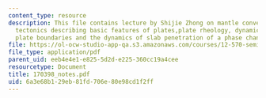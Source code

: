 ```yaml
---
content_type: resource
description: This file contains lecture by Shijie Zhong on mantle convection and plate
  tectonics describing basic features of plates,plate rheology, dynamically generated
  plate boundaries and the dynamics of slab penetration of a phase change at 670 km.
file: https://ol-ocw-studio-app-qa.s3.amazonaws.com/courses/12-570-seminar-in-geophysics-mantle-convection-spring-1998/6a3e68b129eb81fd706e80e98cd1f2ff_170398_notes.pdf
file_type: application/pdf
parent_uid: eeb4e4e1-e825-5d2d-e225-360cc19a4cee
resourcetype: Document
title: 170398_notes.pdf
uid: 6a3e68b1-29eb-81fd-706e-80e98cd1f2ff
---
```

